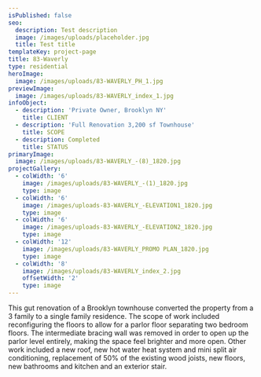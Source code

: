 ```yaml
---
isPublished: false
seo:
  description: Test description
  image: /images/uploads/placeholder.jpg
  title: Test title
templateKey: project-page
title: 83-Waverly
type: residential
heroImage:
  image: /images/uploads/83-WAVERLY_PH_1.jpg
previewImage:
  image: /images/uploads/83-WAVERLY_index_1.jpg
infoObject:
  - description: 'Private Owner, Brooklyn NY'
    title: CLIENT
  - description: 'Full Renovation 3,200 sf Townhouse'
    title: SCOPE
  - description: Completed
    title: STATUS
primaryImage:
  image: /images/uploads/83-WAVERLY_-(8)_1820.jpg
projectGallery:
  - colWidth: '6'
    image: /images/uploads/83-WAVERLY_-(1)_1820.jpg
    type: image
  - colWidth: '6'
    image: /images/uploads-83-WAVERLY_-ELEVATION1_1820.jpg
    type: image
  - colWidth: '6'
    image: /images/uploads-83-WAVERLY_-ELEVATION2_1820.jpg
    type: image
  - colWidth: '12'
    image: /images/uploads/83-WAVERLY_PROMO PLAN_1820.jpg
    type: image
  - colWidth: '8'
    image: /images/uploads/83-WAVERLY_index_2.jpg
    offsetWidth: '2'
    type: image
---
```

This gut renovation of a Brooklyn townhouse converted the property from a 3 family to a single family residence. The scope of work included reconfiguring the floors to allow for a parlor floor separating two bedroom floors. The intermediate bracing wall was removed in order to open up the parlor level entirely, making the space feel brighter and more open. Other work included a new roof, new hot water heat system and mini split air conditioning, replacement of 50% of the existing wood joists, new floors, new bathrooms and kitchen and an exterior stair.
